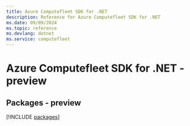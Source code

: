 ```yaml
---
title: Azure Computefleet SDK for .NET
description: Reference for Azure Computefleet SDK for .NET
ms.date: 09/09/2024
ms.topic: reference
ms.devlang: dotnet
ms.service: computefleet
---
```

# Azure Computefleet SDK for .NET - preview
## Packages - preview
[!INCLUDE [packages](computefleet-index.md)]